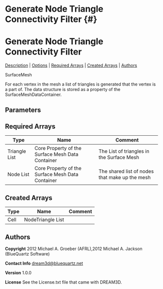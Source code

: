 Generate Node Triangle Connectivity Filter {#}
======
<h1 class="pHeading1">Generate Node Triangle Connectivity Filter</h1>
<p class="pCellBody">
<a href="../SurfaceMeshFilters/GenerateMeshConnectivity.html#wp2">Description</a>
| <a href="../SurfaceMeshFilters/GenerateMeshConnectivity.html#wp3">Options</a>
| <a href="../SurfaceMeshFilters/GenerateMeshConnectivity.html#wp4">Required Arrays</a>
| <a href="../SurfaceMeshFilters/GenerateMeshConnectivity.html#wp5">Created Arrays</a>
| <a href="../SurfaceMeshFilters/GenerateMeshConnectivity.html#wp1">Authors</a> 

SurfaceMesh


For each vertex in the mesh a list of triangles is generated that the vertex is a part of. The data structure is stored as a
 property of the SurfaceMeshDataContainer.


## Parameters ## 
## Required Arrays ##

| Type | Name | Comment |
|------|------|---------|
| Triangle List | Core Property of the Surface Mesh Data Container | The List of triangles in the Surface Mesh |
| Node List | Core Property of the Surface Mesh Data Container | The shared list of nodes that make up the mesh |

## Created Arrays ##

| Type | Name | Comment |
|------|------|---------|
| Cell | NodeTriangle List |  |
## Authors ##

**Copyright** 2012 Michael A. Groeber (AFRL),2012 Michael A. Jackson (BlueQuartz Software)

**Contact Info** dream3d@bluequartz.net

**Version** 1.0.0

**License**  See the License.txt file that came with DREAM3D.



